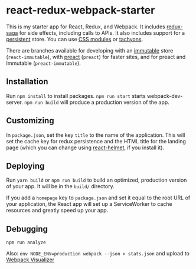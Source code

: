 # react-redux-webpack-starter

This is my starter app for React, Redux, and Webpack. It includes [redux-saga](https://github.com/redux-saga/redux-saga) for side effects, including calls to APIs. It also includes support for a [persistent](https://github.com/rt2zz/redux-persist) store. You can use [CSS modules](https://github.com/css-modules/css-modules) or [tachyons](https://www.tachyons.io/).

There are branches available for developing with an [immutable](https://github.com/facebook/immutable-js/) store (`react-immutable`), with [preact](https://preactjs.com/) (`preact`) for faster sites, and for preact and Immutable (`preact-immutable`).

## Installation

Run `npm install` to install packages. `npm run start` starts webpack-dev-server. `npm run build` will produce a production version of the app.

## Customizing

In `package.json`, set the key `title` to the name of the application. This will set the cache key for redux persistence and the HTML title for the landing page (which you can change using [react-helmet](https://github.com/nfl/react-helmet), if you install it).

## Deploying

Run `yarn build` or `npm run build` to build an optimized, production version of your app. It will be in the `build/` directory.

If you add a `homepage` key to `package.json` and set it equal to the root URL of your application, the React app will set up a ServiceWorker to cache resources and greatly speed up your app.


## Debugging

`npm run analyze`

Also: `env NODE_ENV=production webpack --json > stats.json` and upload to [Webpack Visualizer](https://chrisbateman.github.io/webpack-visualizer/)